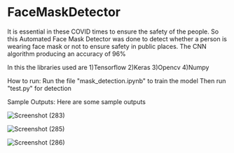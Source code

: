 # FaceMaskDetector
It is essential in these COVID times to ensure the safety of the people. So this Automated Face Mask Detector was done to detect whether a person is wearing face mask or not to ensure safety in public places.
The CNN algorithm producing an accuracy of 96%

In this the libraries used are
1)Tensorflow
2)Keras
3)Opencv
4)Numpy

How to run:
Run the file "mask_detection.ipynb" to train the model
Then run "test.py" for detection

Sample Outputs:
Here are some sample outputs 

![Screenshot (283)](https://user-images.githubusercontent.com/62705750/154032230-ce8a51d5-f3f3-4ddf-a257-2df4884fbe40.png)

![Screenshot (285)](https://user-images.githubusercontent.com/62705750/154032338-fee0dd08-0187-47c3-b654-d362f1df8f0d.png)

![Screenshot (286)](https://user-images.githubusercontent.com/62705750/154032622-802fbc97-b50a-49da-970d-d7059a12b5ce.png)

